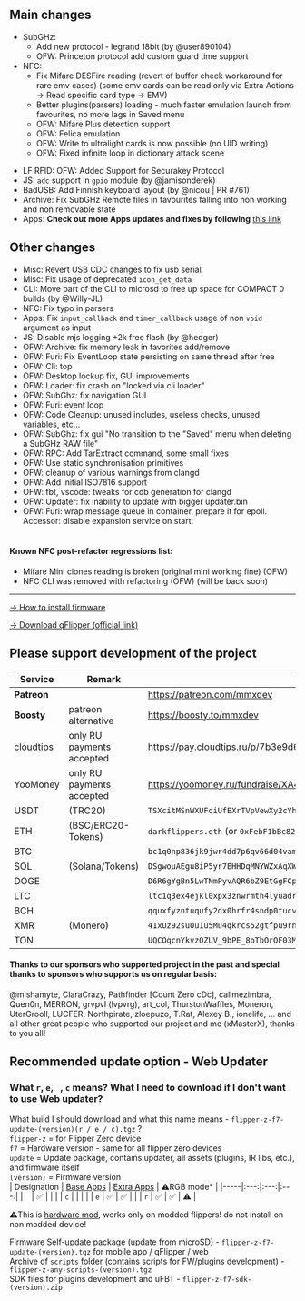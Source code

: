 ## Main changes
- SubGHz:
    - Add new protocol - legrand 18bit (by @user890104)
    - OFW: Princeton protocol add custom guard time support
- NFC:
    - Fix Mifare DESFire reading (revert of buffer check workaround for rare emv cases) (some emv cards can be read only via Extra Actions -> Read specific card type -> EMV)
    - Better plugins(parsers) loading - much faster emulation launch from favourites, no more lags in Saved menu
    - OFW: Mifare Plus detection support 
    - OFW: Felica emulation
    - OFW: Write to ultralight cards is now possible (no UID writing)
    - OFW: Fixed infinite loop in dictionary attack scene
* LF RFID: OFW: Added Support for Securakey Protocol
* JS: `adc` support in `gpio` module (by @jamisonderek)
* BadUSB: Add Finnish keyboard layout (by @nicou | PR #761)
* Archive: Fix SubGHz Remote files in favourites falling into non working and non removable state
* Apps: **Check out more Apps updates and fixes by following** [this link](https://github.com/xMasterX/all-the-plugins/commits/dev)
## Other changes
* Misc: Revert USB CDC changes to fix usb serial
* Misc: Fix usage of deprecated `icon_get_data`
* CLI: Move part of the CLI to microsd to free up space for COMPACT 0 builds (by @Willy-JL)
* NFC: Fix typo in parsers
* Apps: Fix `input_callback` and `timer_callback` usage of non `void` argument as input
* JS: Disable mjs logging +2k free flash (by @hedger)
* OFW: Archive: fix memory leak in favorites add/remove
* OFW: Furi: Fix EventLoop state persisting on same thread after free
* OFW: Cli: top 
* OFW: Desktop lockup fix, GUI improvements
* OFW: Loader: fix crash on "locked via cli loader"
* OFW: SubGhz: fix navigation GUI
* OFW: Furi: event loop
* OFW: Code Cleanup: unused includes, useless checks, unused variables, etc...
* OFW: SubGhz: fix gui "No transition to the "Saved" menu when deleting a SubGHz RAW file"
* OFW: RPC: Add TarExtract command, some small fixes
* OFW: Use static synchronisation primitives
* OFW: cleanup of various warnings from clangd
* OFW: Add initial ISO7816 support
* OFW: fbt, vscode: tweaks for cdb generation for clangd
* OFW: Updater: fix inability to update with bigger updater.bin
* OFW: Furi: wrap message queue in container, prepare it for epoll. Accessor: disable expansion service on start.
<br><br>
#### Known NFC post-refactor regressions list: 
- Mifare Mini clones reading is broken (original mini working fine) (OFW)
- NFC CLI was removed with refactoring (OFW) (will be back soon)

----

[-> How to install firmware](https://github.com/DarkFlippers/unleashed-firmware/blob/dev/documentation/HowToInstall.md)

[-> Download qFlipper (official link)](https://flipperzero.one/update)

## Please support development of the project
|Service|Remark|Link/Wallet|
|-|-|-|
|**Patreon**||https://patreon.com/mmxdev|
|**Boosty**|patreon alternative|https://boosty.to/mmxdev|
|cloudtips|only RU payments accepted|https://pay.cloudtips.ru/p/7b3e9d65|
|YooMoney|only RU payments accepted|https://yoomoney.ru/fundraise/XA49mgQLPA0.221209|
|USDT|(TRC20)|`TSXcitMSnWXUFqiUfEXrTVpVewXy2cYhrs`|
|ETH|(BSC/ERC20-Tokens)|`darkflippers.eth` (or `0xFebF1bBc8229418FF2408C07AF6Afa49152fEc6a`)|
|BTC||`bc1q0np836jk9jwr4dd7p6qv66d04vamtqkxrecck9`|
|SOL|(Solana/Tokens)|`DSgwouAEgu8iP5yr7EHHDqMNYWZxAqXWsTEeqCAXGLj8`|
|DOGE||`D6R6gYgBn5LwTNmPyvAQR6bZ9EtGgFCpvv`|
|LTC||`ltc1q3ex4ejkl0xpx3znwrmth4lyuadr5qgv8tmq8z9`|
|BCH||`qquxfyzntuqufy2dx0hrfr4sndp0tucvky4sw8qyu3`|
|XMR|(Monero)| `41xUz92suUu1u5Mu4qkrcs52gtfpu9rnZRdBpCJ244KRHf6xXSvVFevdf2cnjS7RAeYr5hn9MsEfxKoFDRSctFjG5fv1Mhn`|
|TON||`UQCOqcnYkvzOZUV_9bPE_8oTbOrOF03MnF-VcJyjisTZmsxa`|

#### Thanks to our sponsors who supported project in the past and special thanks to sponsors who supports us on regular basis:
@mishamyte, ClaraCrazy, Pathfinder [Count Zero cDc], callmezimbra, Quen0n, MERRON, grvpvl (lvpvrg), art_col, ThurstonWaffles, Moneron, UterGrooll, LUCFER, Northpirate, zloepuzo, T.Rat, Alexey B., ionelife, ...
and all other great people who supported our project and me (xMasterX), thanks to you all!


## **Recommended update option - Web Updater**

### What `r`, `e`, ` `, `c` means? What I need to download if I don't want to use Web updater?
What build I should download and what this name means - `flipper-z-f7-update-(version)(r / e / c).tgz` ? <br>
`flipper-z` = for Flipper Zero device<br>
`f7` = Hardware version - same for all flipper zero devices<br>
`update` = Update package, contains updater, all assets (plugins, IR libs, etc.), and firmware itself<br>
`(version)` = Firmware version<br>
| Designation | [Base Apps](https://github.com/xMasterX/all-the-plugins#default-pack) | [Extra Apps](https://github.com/xMasterX/all-the-plugins#extra-pack) | ⚠️RGB mode* |
|-----|:---:|:---:|:---:|
| ` ` | ✅ |  |  |
| `c` |  |  |  |
| `e` | ✅ | ✅ |  |
| `r` | ✅ | ✅ | ⚠️ |

⚠️This is [hardware mod](https://github.com/quen0n/flipperzero-firmware-rgb#readme), works only on modded flippers! do not install on non modded device!

Firmware Self-update package (update from microSD) - `flipper-z-f7-update-(version).tgz` for mobile app / qFlipper / web<br>
Archive of `scripts` folder (contains scripts for FW/plugins development) - `flipper-z-any-scripts-(version).tgz`<br>
SDK files for plugins development and uFBT - `flipper-z-f7-sdk-(version).zip`




